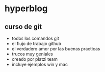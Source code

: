 # hyperblog

## curso de git
* todos los comandos git
* el flujo de trabajo github
* el verdadero amor por las buenas practicas
* trucos muy geniales
* creado por platzi team
* incluye ejemplos win y mac


